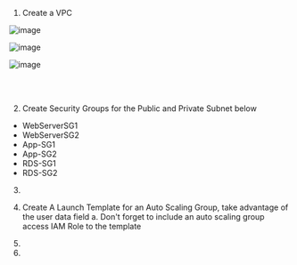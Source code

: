 
1. Create a VPC 

![image](https://github.com/victorwokili/AWS-Intermediate/assets/18079443/42ec85ed-d44c-45a0-8fa2-54dc5c3e419f)

![image](https://github.com/victorwokili/AWS-Intermediate/assets/18079443/8e15f61d-f387-4182-bc35-b20c1bcc9def)

![image](https://github.com/victorwokili/AWS-Intermediate/assets/18079443/956132fb-6a67-4db4-b1cd-0121561aa2a0)


<br><br>


2. Create Security Groups for the Public and Private Subnet below
  - WebServerSG1
  - WebServerSG2
  - App-SG1
  - App-SG2
  - RDS-SG1
  - RDS-SG2

3. 
2. Create A Launch Template for an Auto Scaling Group, take advantage of the user data field
a. Don't forget to include an auto scaling group access IAM Role to the template
3. 

4. 
